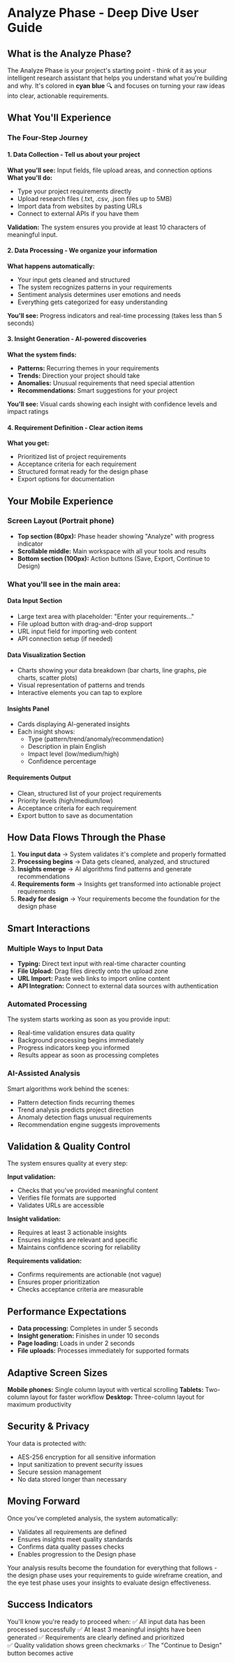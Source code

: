 # Analyze Phase - Deep Dive User Guide

## What is the Analyze Phase?

The Analyze Phase is your project's starting point - think of it as your intelligent research assistant that helps you understand what you're building and why. It's colored in **cyan blue** 🔍 and focuses on turning your raw ideas into clear, actionable requirements.

## What You'll Experience

### The Four-Step Journey

#### 1. **Data Collection** - Tell us about your project
**What you'll see:** Input fields, file upload areas, and connection options
**What you'll do:**
- Type your project requirements directly
- Upload research files (.txt, .csv, .json files up to 5MB)
- Import data from websites by pasting URLs
- Connect to external APIs if you have them

**Validation:** The system ensures you provide at least 10 characters of meaningful input.

#### 2. **Data Processing** - We organize your information  
**What happens automatically:**
- Your input gets cleaned and structured
- The system recognizes patterns in your requirements
- Sentiment analysis determines user emotions and needs
- Everything gets categorized for easy understanding

**You'll see:** Progress indicators and real-time processing (takes less than 5 seconds)

#### 3. **Insight Generation** - AI-powered discoveries
**What the system finds:**
- **Patterns:** Recurring themes in your requirements
- **Trends:** Direction your project should take
- **Anomalies:** Unusual requirements that need special attention  
- **Recommendations:** Smart suggestions for your project

**You'll see:** Visual cards showing each insight with confidence levels and impact ratings

#### 4. **Requirement Definition** - Clear action items
**What you get:**
- Prioritized list of project requirements
- Acceptance criteria for each requirement
- Structured format ready for the design phase
- Export options for documentation

## Your Mobile Experience

### Screen Layout (Portrait phone)
- **Top section (80px):** Phase header showing "Analyze" with progress indicator
- **Scrollable middle:** Main workspace with all your tools and results
- **Bottom section (100px):** Action buttons (Save, Export, Continue to Design)

### What you'll see in the main area:

#### **Data Input Section**
- Large text area with placeholder: "Enter your requirements..."
- File upload button with drag-and-drop support
- URL input field for importing web content
- API connection setup (if needed)

#### **Data Visualization Section** 
- Charts showing your data breakdown (bar charts, line graphs, pie charts, scatter plots)
- Visual representation of patterns and trends
- Interactive elements you can tap to explore

#### **Insights Panel**
- Cards displaying AI-generated insights
- Each insight shows:
  - Type (pattern/trend/anomaly/recommendation)
  - Description in plain English
  - Impact level (low/medium/high)
  - Confidence percentage

#### **Requirements Output**
- Clean, structured list of your project requirements
- Priority levels (high/medium/low)
- Acceptance criteria for each requirement
- Export button to save as documentation

## How Data Flows Through the Phase

1. **You input data** → System validates it's complete and properly formatted
2. **Processing begins** → Data gets cleaned, analyzed, and structured
3. **Insights emerge** → AI algorithms find patterns and generate recommendations  
4. **Requirements form** → Insights get transformed into actionable project requirements
5. **Ready for design** → Your requirements become the foundation for the design phase

## Smart Interactions

### Multiple Ways to Input Data
- **Typing:** Direct text input with real-time character counting
- **File Upload:** Drag files directly onto the upload zone
- **URL Import:** Paste web links to import online content
- **API Integration:** Connect to external data sources with authentication

### Automated Processing
The system starts working as soon as you provide input:
- Real-time validation ensures data quality
- Background processing begins immediately
- Progress indicators keep you informed
- Results appear as soon as processing completes

### AI-Assisted Analysis
Smart algorithms work behind the scenes:
- Pattern detection finds recurring themes
- Trend analysis predicts project direction
- Anomaly detection flags unusual requirements
- Recommendation engine suggests improvements

## Validation & Quality Control

The system ensures quality at every step:

**Input validation:**
- Checks that you've provided meaningful content
- Verifies file formats are supported
- Validates URLs are accessible

**Insight validation:**
- Requires at least 3 actionable insights
- Ensures insights are relevant and specific
- Maintains confidence scoring for reliability

**Requirements validation:**
- Confirms requirements are actionable (not vague)
- Ensures proper prioritization
- Checks acceptance criteria are measurable

## Performance Expectations

- **Data processing:** Completes in under 5 seconds
- **Insight generation:** Finishes in under 10 seconds  
- **Page loading:** Loads in under 2 seconds
- **File uploads:** Processes immediately for supported formats

## Adaptive Screen Sizes

**Mobile phones:** Single column layout with vertical scrolling
**Tablets:** Two-column layout for faster workflow
**Desktop:** Three-column layout for maximum productivity

## Security & Privacy

Your data is protected with:
- AES-256 encryption for all sensitive information
- Input sanitization to prevent security issues
- Secure session management
- No data stored longer than necessary

## Moving Forward

Once you've completed analysis, the system automatically:
- Validates all requirements are defined
- Ensures insights meet quality standards
- Confirms data quality passes checks
- Enables progression to the Design phase

Your analysis results become the foundation for everything that follows - the design phase uses your requirements to guide wireframe creation, and the eye test phase uses your insights to evaluate design effectiveness.

## Success Indicators

You'll know you're ready to proceed when:
✅ All input data has been processed successfully
✅ At least 3 meaningful insights have been generated
✅ Requirements are clearly defined and prioritized  
✅ Quality validation shows green checkmarks
✅ The "Continue to Design" button becomes active